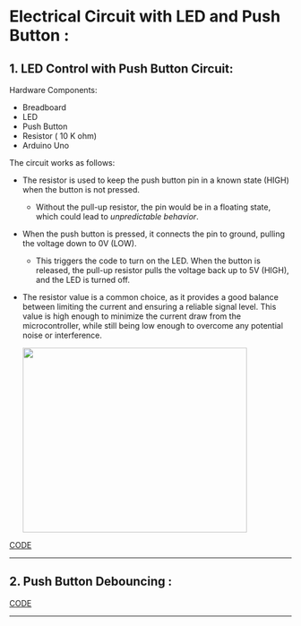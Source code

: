 # Electrical Circuit with LED and Push Button :



## 1. LED Control with Push Button Circuit:

Hardware Components:
  - Breadboard
  - LED
  - Push Button
  - Resistor ( 10 K ohm)
  - Arduino Uno 

The circuit works as follows:
  - The resistor is used to keep the push button pin in a known state (HIGH) when the button is not pressed.
      - Without the pull-up resistor, the pin would be in a floating state, which could lead to _unpredictable behavior_.
  -  When the push button is pressed, it connects the pin to ground, pulling the voltage down to 0V (LOW).
      - This triggers the code to turn on the LED. When the button is released, the pull-up resistor pulls the voltage back up to 5V (HIGH), and the LED is turned off.
  - The resistor value is a common choice, as it provides a good balance between limiting the current and ensuring a reliable signal level. This value is high enough to minimize the current draw from the microcontroller, while still being low enough to overcome any potential noise or interference.

    <img src="https://github.com/user-attachments/assets/86ad8738-f0b4-4fbf-b435-6689f224a407" width="400" height="330">

[CODE]()

***



## 2. Push Button Debouncing :


[CODE]()

***


